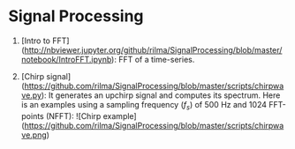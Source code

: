 # Signal Processing

1. [Intro to FFT] (http://nbviewer.jupyter.org/github/rilma/SignalProcessing/blob/master/notebook/IntroFFT.ipynb): FFT of a time-series.

2. [Chirp signal] (https://github.com/rilma/SignalProcessing/blob/master/scripts/chirpwave.py): It generates an upchirp signal and computes its spectrum. Here is an examples using a sampling frequency ($f_s$) of 500 Hz and 1024 FFT-points (NFFT):
                  ![Chirp example] (https://github.com/rilma/SignalProcessing/blob/master/scripts/chirpwave.png)
